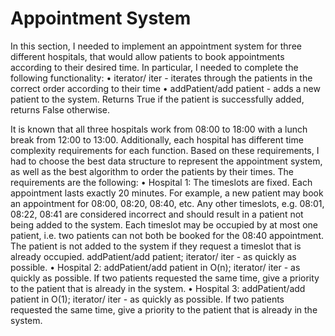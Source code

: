 # Appointment System

In this section, I needed to implement an appointment system for three different hospitals, that would allow patients to book appointments according to their desired time. In particular, I needed to complete the following functionality:
• iterator/ iter - iterates through the patients in the correct order according to their time
• addPatient/add patient - adds a new patient to the system. Returns True if the patient is successfully
added, returns False otherwise.

It is known that all three hospitals work from 08:00 to 18:00 with a lunch break from 12:00 to 13:00. Additionally, each hospital has different time complexity requirements for each function. Based on these requirements, I had to choose the best data structure to represent the appointment system, as well as the best algorithm to order the patients by their times. The requirements are the following:
• Hospital 1: The timeslots are fixed. Each appointment lasts exactly 20 minutes. For example, a new patient may book an appointment for 08:00, 08:20, 08:40, etc.
Any other timeslots, e.g. 08:01, 08:22, 08:41 are considered incorrect and should result in a patient not being added to the system. Each timeslot may be occupied by at most one patient, i.e. two patients can not both be booked for the 08:40 appointment. The patient is not added to the system if they request a timeslot that is already occupied.
addPatient/add patient; iterator/ iter - as quickly as possible.
• Hospital 2: addPatient/add patient in O(n); iterator/ iter - as quickly as possible. If two patients
requested the same time, give a priority to the patient that is already in the system.
• Hospital 3: addPatient/add patient in O(1); iterator/ iter - as quickly as possible. If two patients requested the same time, give a priority to the patient that is already in the system.

